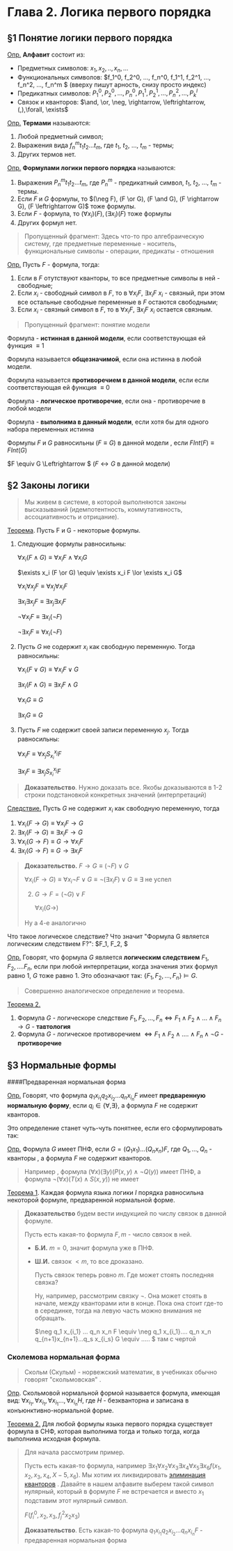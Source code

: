 # Глава 2. Логика первого порядка 

## §1 Понятие логики первого порядка

<u>Опр.</u> **Алфавит** состоит из: 

- Предметных символов:  $x_1, x_2, .., x_n, ...$
- Функциональных символов: $f_1^0, f_2^0, ..., f_n^0, f_1^1, f_2^1, ..., f_n^2, ..., f_n^m $ (вверху пишут арность, снизу просто индекс)
- Предикатных символов: $P_1^0, P_2^0, ..., P_n^0, P_1^1, P_2^1, ..., P_n^2, ..., P_k^l$
- Связок и кванторов: $\and, \or, \neg, \rightarrow, \leftrightarrow,(,),\forall, \exists$

<u>Опр.</u> **Термами** называются:

1. Любой предметный символ;
2. Выражения вида $f_n^m t_1t_2\dots t_m$,  где  $t_1,\ t_2,\ \dots,\ t_m$ - термы;
3. Других термов нет.

<u>Опр.</u> **Формулами логики первого порядка** называются:

1. Выражения $P_n^m t_1t_2\dots t_m$,  где  $P_n^m$ - предикатный символ,  $t_1,\ t_2,\ \dots,\ t_m$ - термы.
2. Если $F$ и $G$ формулы, то $(\neg F), (F \or G), (F \and G), (F \rightarrow G), (F \leftrightarrow G)$ тоже формулы.
3. Если $F$ - формула, то $(\forall x_i) (F),  (\exists x_i) (F)$ тоже формулы
4. Других формул нет.

> Пропущенный фрагмент: Здесь что-то про алгебраическую систему, где предметные переменные - носитель, функциональные символы - операции, предикаты - отношения

<u>Опр.</u> Пусть $F$ - формула, тогда:

1. Если в $F$ отутствуют кванторы, то все предметные символы в ней - свободные;
2. Если $x_i$ - свободный символ в $F$, то в   $\forall x_iF, \ \exists x_i F$   $x_i$ - связный, при этом все остальные свободные переменные в $F$ остаются свободными;
3. Если $x_i$ - связный символ в $F$, то в   $\forall x_iF, \ \exists x_i F$    $x_i$ остается  связным.

> Пропущенный фрагмент: понятие модели

Формула - **истинная в данной модели**, если соответствующая ей функция $\equiv 1$

Формула называется **общезначимой**, если она истинна в любой модели.

Формула называется **противоречием в данной модели**, если если соответствующая ей функция $\equiv 0$

Формула - **логическое противоречие**, если она - противоречие в любой модели

Формула - **выполнима в данный модели**, если хотя бы для одного набора переменных истинна

Формулы $F$ и $G$ равносильны ($F \equiv G$) в данной модели , если $FInt(F) \equiv FInt(G)$

$F \equiv G  \Leftrightarrow  $ ($F \leftrightarrow G$ в данной модели) 

## §2 Законы логики

> Мы живем в системе, в которой выполняются законы высказываний (идемпотентность, коммутативность, ассоциативность и отрицание).

<u>Теорема</u>. Пусть F и G - некоторые формулы. 

1. Следующие формулы равносильны:

   $\forall x_i (F \land G) \equiv \forall x_i F \land \forall x_i G$

   $\exists x_i (F \or G) \equiv \exists x_i F \lor \exists x_i G$

   $\forall x_i \forall x_j F \equiv \forall x_j \forall x_i F$

   $\exists x_i \exists x_j F \equiv \exists x_j \exists x_i F$

   $\neg \forall x_i F \equiv \exists x_i(\neg F)$

   $\neg \exists x_i F \equiv \forall x_i (\neg F)$

2. Пусть $G$ не содержит $x_i$ как свободную переменную. Тогда равносильны:

   $\forall x_i (F \lor G) \equiv \forall x_i  F \lor G$ 

   $\exists x_i(F \land G) \equiv \exists x_i F \land G$

   $\forall x_i G \equiv G$

   $\exists x_i G \equiv G$

3. Пусть $F$ не содержит своей записи переменную $x_j$. Тогда равносильны:

   $\forall x_i F \equiv \forall x_j S_{x_i}^{x_j} F$

   $\exists x_i F \equiv \exists x_j S_{x_i}^{x_j} F$

> **Доказательство**. Нужно доказать все. Якобы доказываются в 1-2 строки подстановкой конкретных значений (интерпретаций)

<u>Следствие.</u> Пусть $G$ не содержит $x_i$ как свободную переменную, тогда

1. $\forall x_i (F \rightarrow G) \equiv \forall x_i F \rightarrow G$
2. $\exists x_i(F \rightarrow G) \equiv \exists x_i F \rightarrow G$
3. $\forall x_i (G \rightarrow F) \equiv G \rightarrow \forall x_i F$
4. $\exists x_i (G \rightarrow F) \equiv G \rightarrow \exists x_i F$

> **Доказательство.** $F \rightarrow G \equiv (\neg F) \lor G$
>
> $\forall x_i (F \rightarrow G) \equiv \forall x_i \neg F \lor G \equiv \neg(\exists x_i F) \lor G \equiv \exists$ не успел
>
> 2. $G \rightarrow F = (\neg G) \lor F$
>
>    $\forall x_i(G \rightarrow )$
>
> Ну а 4-е аналогично 
>
> 

Что такое логическое следствие? Что значит "Формула G является логическим следствием F?": $F_1, F_2, $

<u>Опр.</u> Говорят, что формула $G$ является **логическим следствием** $F_1, F_2, .... F_n$, если при любой интерпретации, когда значения этих формул равно $1$, $G$ тоже равно $1$.  Это обозначают так: $\{F_1, F_2, ..., F_n\} \models G$.

> Совершенно аналогическое определение и теорема.

<u>Теорема 2.</u> 

1. Формула $G$ - логическоре следствие $F_1, F_2, ... , F_n  \Leftrightarrow F_1 \land F_2 \land ... \land F_n \rightarrow G$ - **тавтология**
2. Формула $G$ - логическое противоречием $\Leftrightarrow F_1 \land F_2 \land.... \land F_n \land \neg G$  - **противоречие**  

## §3 Нормальные формы

####Предваренная нормальная форма

<u>Опр.</u> Говорят, что формула $q_1x_{i_1}q_2x_{i_2} ...q_nx_{i_n}F$ имеет **предваренную нормальную форму**, если  $q_i \in \{\forall, \exists\}$, а формула $F$ не содержит кванторов.

Это определение станет чуть-чуть понятнее, если его сформулировать так:

<u>Опр.</u> Формула $G$ имеет ПНФ, если $G = (Q_1 x_1)…(Q_n x_n )F$, где $Q_1, …, Q_n$ - кванторы , а формула $F$ не содержит кванторов.

> Например , формула $(\forall x)(\exists y)(P(x,y) \land \neg Q(y))$ имеет ПНФ, а формула $\neg (\forall x) (T(x) \land S(x, y))$ не имеет

<u>Теорема 1</u>. Каждая формула языка логики $I$ порядка равносильна некоторой формуле, предваренной нормальной форме.

> **Доказательство** будем вести индукцией по числу связок в данной формуле.
>
> Пусть есть какая-то формула $F, m$ - число связок в ней. 
>
> - **Б.И.** $m = 0$, значит формула уже в ПНФ.
>
> - **Ш.И.** связок $< m$, то все дроказано.
>
>   Пусть связок теперь ровно $m$. Где может стоять последняя связка? 
>
>   Ну, например, рассмотрим связку $\neg$. Она может стоять в начале, между кванторами или в конце. Пока она стоит где-то в серединке, тогда на левую часть можно внимания не обращать. 
>
>   $\neg q_1 x_{i_1} ... q_n x_n F \equiv \neg q_1 x_{i_1}.... q_n x_n q_{n+1}x_{n+1}...q_s x_{i_s} G \equiv ..... $ там с чертой 

### Сколемова нормальная форма

> Скольм (Скульм) - норвежский математик, в учебниках обычно говорят "скольмовская" .

<u>Опр</u>. Скольмовой нормальной формой называется формула, имеющая вид: $\forall x_{i_1}, \forall x_{i_1}, \forall x_{i_1} ..., \forall x_{i_n} H$, где $H$ - безкванторна и записана в конъюнктивно-нормальной форме. 

<u>Теорема 2.</u> Для любой формулы языка первого порядка существует формула в СНФ, которая выполнима тогда и только тогда, когда выполнима исходная формула.

> Для начала рассмотрим пример.
>
> Пусть есть какая-то формула, например $\exists x_1 \forall x_2 \forall x_3 \exists x_4 \forall x_5 \exists x_6 f(x_1, x_2, x_3, x_4, X-5, x_6)$. Мы хотим их ликвидировать [элиминация кванторов](https://ru.wikipedia.org/wiki/%D0%AD%D0%BB%D0%B8%D0%BC%D0%B8%D0%BD%D0%B0%D1%86%D0%B8%D1%8F_%D0%BA%D0%B2%D0%B0%D0%BD%D1%82%D0%BE%D1%80%D0%BE%D0%B2) . Давайте в нашем алфавите выберем такой символ нулярный, который в формуле $F$ не встречается и вместо $x_1$ подставим этот нулярный символ. 
>
> $F(f_i^0, x_2, x_3, f_j^2x_2x_3)$
>
> **Доказательство**. Есть какая-то формула $q_1x_{i_1}q_2x_{i_2} ...q_nx_{i_n}F$ - предваренная нормальная форма 

